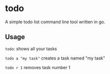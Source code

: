 # todo

A simple todo list command line tool written in go.

## Usage

`todo`: shows all your tasks

`todo a "my task"` creates a task named "my task"

`todo r 1` removes task number 1
